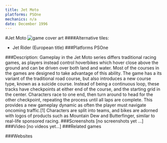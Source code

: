 ```yaml
---
title: Jet Moto
platforms: PSOne
mechanics: n/a
date: December 1996
---
```

#Jet Moto
![game cover art](- "Logo Title Text 1")
####Alternative tiles:
* Jet Rider (European title)
###Platforms
PSOne

###Description:
Gameplay in the Jet Moto series differs traditional racing games, as players instead control hoverbikes which hover close above the ground and can be driven over both land and water. Most of the courses in the games are designed to take advantage of this ability. The game has a its variant of the traditional road course, but also introduces a new course type, known as a suicide course. Instead of being a continuous loop, these tracks have checkpoints at either end of the course, and the starting grid in the center. Characters race to one end, then turn around to head for the other checkpoint, repeating the process until all laps are complete. This provides a new gameplay dynamic as often the player must navigate oncoming traffic.[1] Characters are split into teams, and bikes are adorned with logos of products such as Mountain Dew and Butterfinger, similar to real-life sponsored racing.
###Screenshots
[no screenshots yet ...]
###Video
[no videos yet...]
###Related games

###Websites

